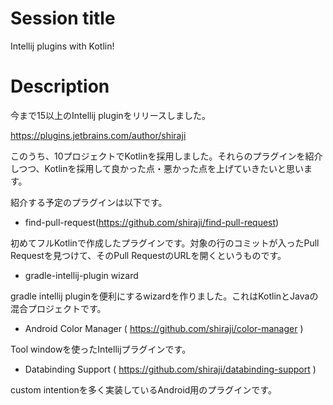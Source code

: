 # Session title

Intellij plugins with Kotlin!

# Description

今まで15以上のIntellij pluginをリリースしました。

https://plugins.jetbrains.com/author/shiraji

このうち、10プロジェクトでKotlinを採用しました。それらのプラグインを紹介しつつ、Kotlinを採用して良かった点・悪かった点を上げていきたいと思います。

紹介する予定のプラグインは以下です。

* find-pull-request(https://github.com/shiraji/find-pull-request)

初めてフルKotlinで作成したプラグインです。対象の行のコミットが入ったPull Requestを見つけて、そのPull RequestのURLを開くというものです。

* gradle-intellij-plugin wizard

gradle intellij pluginを便利にするwizardを作りました。これはKotlinとJavaの混合プロジェクトです。

* Android Color Manager ( https://github.com/shiraji/color-manager )

Tool windowを使ったIntellijプラグインです。

* Databinding Support ( https://github.com/shiraji/databinding-support )

custom intentionを多く実装しているAndroid用のプラグインです。
